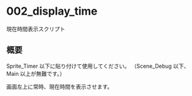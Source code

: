 # 002_display_time
現在時間表示スクリプト

## 概要
Sprite_Timer 以下に貼り付けて使用してください。
（Scene_Debug 以下、Main 以上が無難です。）

画面左上に常時、現在時間を表示させます。